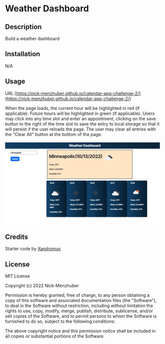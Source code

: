 # Weather Dashboard 

## Description

Build a weather dashboard

## Installation

N/A

## Usage

URL:[https://nick-menzhuber.github.io/calendar-app-challenge-2/](https://nick-menzhuber.github.io/calendar-app-challenge-2/)

When the page loads, the current hour will be highlighted in red (if applicable). Future hours will be highlighted in green (if applicable). Users may click into any time slot and enter an appointment, clicking on the save button to the right of the time slot to save the entry to local storage so that it will persist if the user reloads the page. The user may clear all entries with the "Clear All" button at the bottom of the page.

![Screenshot:](/assets/images/screenshot.png)

## Credits

Starter code by [Xandromus](https://github.com/Xandromus)

## License

MIT License

Copyright (c) 2022 Nick-Menzhuber

Permission is hereby granted, free of charge, to any person obtaining a copy
of this software and associated documentation files (the "Software"), to deal
in the Software without restriction, including without limitation the rights
to use, copy, modify, merge, publish, distribute, sublicense, and/or sell
copies of the Software, and to permit persons to whom the Software is
furnished to do so, subject to the following conditions:

The above copyright notice and this permission notice shall be included in all
copies or substantial portions of the Software.